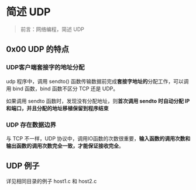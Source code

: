 # 简述 UDP



> 前言：网络编程，简述 UDP



## 0x00 UDP 的特点



### UDP客户端套接字的地址分配





udp 程序中，调用 sendto() 函数传输数据前完成**套接字地址的**分配工作，可以调用 bind 函数，bind 函数不区分 TCP 还是 UDP。



如果调用 sendto 函数时，发现没有分配地址，则**首次调用 sendto 时自动分配 IP 和端口，并且分配的地址移植保留到程序结束**



### UDP 存在数据边界



与 TCP 不一样，UDP 协议中，调用IO函数的次数很重要，**输入函数的调用次数和输出函数的调用次数完全一致，才能保证接收完全**。





## UDP 例子



详见相同目录的例子 host1.c 和 host2.c



